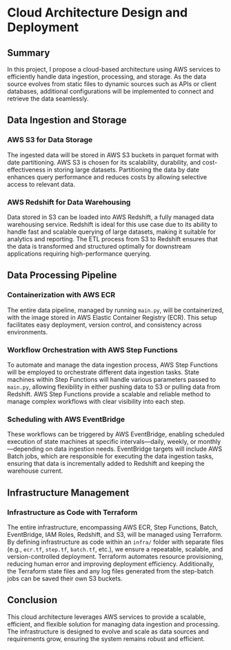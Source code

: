 # Cloud Architecture Design and Deployment

## Summary

In this project, I propose a cloud-based architecture using AWS services to efficiently handle data ingestion, processing, and storage. As the data source evolves from static files to dynamic sources such as APIs or client databases, additional configurations will be implemented to connect and retrieve the data seamlessly.

## Data Ingestion and Storage

### AWS S3 for Data Storage

The ingested data will be stored in AWS S3 buckets in parquet format with date partitioning. AWS S3 is chosen for its scalability, durability, and cost-effectiveness in storing large datasets. Partitioning the data by date enhances query performance and reduces costs by allowing selective access to relevant data.

### AWS Redshift for Data Warehousing

Data stored in S3 can be loaded into AWS Redshift, a fully managed data warehousing service. Redshift is ideal for this use case due to its ability to handle fast and scalable querying of large datasets, making it suitable for analytics and reporting. The ETL process from S3 to Redshift ensures that the data is transformed and structured optimally for downstream applications requiring high-performance querying.

## Data Processing Pipeline

### Containerization with AWS ECR

The entire data pipeline, managed by running `main.py`, will be containerized, with the image stored in AWS Elastic Container Registry (ECR). This setup facilitates easy deployment, version control, and consistency across environments.

### Workflow Orchestration with AWS Step Functions

To automate and manage the data ingestion process, AWS Step Functions will be employed to orchestrate different data ingestion tasks. State machines within Step Functions will handle various parameters passed to `main.py`, allowing flexibility in either pushing data to S3 or pulling data from Redshift. AWS Step Functions provide a scalable and reliable method to manage complex workflows with clear visibility into each step.

### Scheduling with AWS EventBridge

These workflows can be triggered by AWS EventBridge, enabling scheduled execution of state machines at specific intervals—daily, weekly, or monthly—depending on data ingestion needs. EventBridge targets will include AWS Batch jobs, which are responsible for executing the data ingestion tasks, ensuring that data is incrementally added to Redshift and keeping the warehouse current.

## Infrastructure Management

### Infrastructure as Code with Terraform

The entire infrastructure, encompassing AWS ECR, Step Functions, Batch, EventBridge, IAM Roles, Redshift, and S3, will be managed using Terraform. By defining infrastructure as code within an `infra/` folder with separate files (e.g., `ecr.tf`, `step.tf`, `batch.tf`, etc.), we ensure a repeatable, scalable, and version-controlled deployment. Terraform automates resource provisioning, reducing human error and improving deployment efficiency. Additionally, the Terraform state files and any log files generated from the step-batch jobs can be saved their own S3 buckets.

## Conclusion

This cloud architecture leverages AWS services to provide a scalable, efficient, and flexible solution for managing data ingestion and processing. The infrastructure is designed to evolve and scale as data sources and requirements grow, ensuring the system remains robust and efficient.
